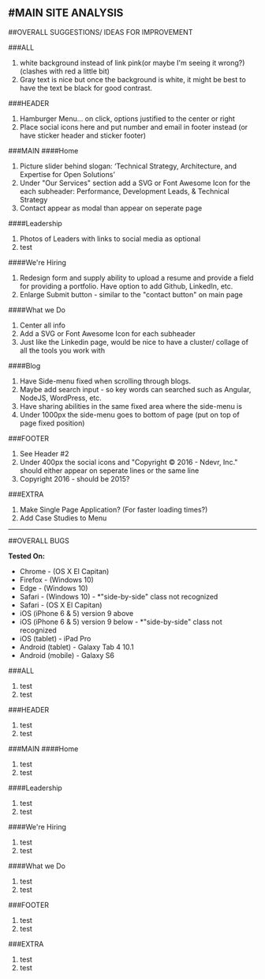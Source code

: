 #MAIN SITE ANALYSIS
----

##OVERALL SUGGESTIONS/ IDEAS FOR IMPROVEMENT

###ALL
1. white background instead of link pink(or maybe I'm seeing it wrong?) (clashes with red a little bit)
1. Gray text is nice but once the background is white, it might be best to have the text be black for good contrast. 

###HEADER
1. Hamburger Menu… on click, options justified to the center or right
1. Place social icons here and put number and email in footer instead (or have sticker header and sticker footer)

###MAIN
####Home
1. Picture slider behind slogan: ‘Technical Strategy, Architecture, and Expertise for Open Solutions’
1. Under "Our Services" section add a SVG or Font Awesome Icon for the each subheader: Performance, Development Leads, & Technical Strategy 
1. Contact appear as modal than appear on seperate page

####Leadership
1. Photos of Leaders with links to social media as optional
1. test

####We're Hiring
1. Redesign form and supply ability to upload a resume and provide a field for providing a portfolio. Have option to add Github, LinkedIn, etc.
1. Enlarge Submit button - similar to the "contact button" on main page

####What we Do
1. Center all info
1. Add a SVG or Font Awesome Icon for each subheader
1. Just like the Linkedin page, would be nice to have a cluster/ collage of all the tools you work with

####Blog
1. Have Side-menu fixed when scrolling through blogs.
1. Maybe add search input - so key words can searched such as Angular, NodeJS, WordPress, etc. 
1. Have sharing abilities in the same fixed area where the side-menu is
1. Under 1000px the side-menu goes to bottom of page (put on top of page fixed position) 

###FOOTER
1. See Header #2
1. Under 400px the social icons and "Copyright © 2016 - Ndevr, Inc." should either appear on seperate lines or the same line
1. Copyright 2016 - should be 2015?

###EXTRA
1. Make Single Page Application? (For faster loading times?)
1. Add Case Studies to Menu

---

##OVERALL BUGS

**Tested On:**
* Chrome - (OS X El Capitan)
* Firefox - (Windows 10)
* Edge - (Windows 10)
* Safari - (Windows 10) - *"side-by-side" class not recognized
* Safari - (OS X El Capitan)
* iOS (iPhone 6 & 5) version 9 above
* iOS (iPhone 6 & 5) version 9 below - *"side-by-side" class not recognized
* iOS (tablet) - iPad Pro
* Android (tablet) - Galaxy Tab 4 10.1
* Android (mobile) - Galaxy S6

###ALL
1. test
1. test

###HEADER
1. test
1. test

###MAIN
####Home
1. test
1. test

####Leadership
1. test
1. test

####We're Hiring
1. test
1. test

####What we Do
1. test
1. test

###FOOTER
1. test
1. test

###EXTRA
1. test
1. test
